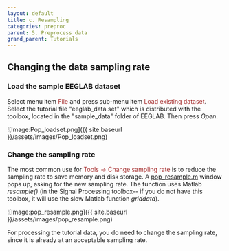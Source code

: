 ```yaml
---
layout: default
title: c. Resampling
categories: preproc
parent: 5. Preprocess data
grand_parent: Tutorials
---
```

Changing the data sampling rate
---------------------------------

### Load the sample EEGLAB dataset

Select menu item <span style="color: brown">File</span> and press sub-menu item
<span style="color: brown">Load existing dataset</span>. Select the tutorial file "eeglab_data.set" which is distributed with
the toolbox, located in the "sample_data" folder of EEGLAB. Then press *Open*.

![Image:Pop_loadset.png]({{ site.baseurl }}/assets/images/Pop_loadset.png)

### Change the sampling rate

The most common use for <font color=brown>Tools → Change sampling
rate</font> is to reduce the sampling rate to save memory and disk
storage. A [pop_resample.m](http://sccn.ucsd.edu/eeglab/locatefile.php?file=pop_resample.m) window pops up, asking for the new
sampling rate. The function uses Matlab *resample()* (in the Signal
Processing toolbox-- if you do not have this toolbox, it will use the
slow Matlab function *griddata*).

![Image:pop_resample.png]({{ site.baseurl }}/assets/images/pop_resample.png)

For processing the tutorial data, you do need to change the sampling rate, since
it is already at an acceptable sampling rate.
